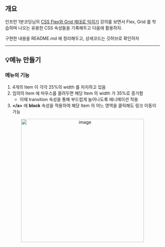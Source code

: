 ## 개요

인프런 1분코딩님의 [CSS Flex와 Grid 제대로 익히기](https://www.inflearn.com/course/css-flex-grid-%EC%A0%9C%EB%8C%80%EB%A1%9C-%EC%9D%B5%ED%9E%88%EA%B8%B0/dashboard) 강의를 보면서 Flex, Grid 를 학습하며 나오는 유용한 CSS 속성들을 기록해두고 다음에 활용하자.

구현한 내용을 README.md 에 정리해두고, 상세코드는 깃허브로 확인하자

---

## 💡메뉴 만들기

### 메뉴의 기능

1. 4개의 Item 이 각각 25%의 width 를 차지하고 있음
2. 임의의 Item 에 마우스를 올려두면 해당 Item 의 width 가 35%로 증가함
    - 이때 transition 속성을 통해 부드럽게 늘어나도록 애니메이션 적용
3. **&lt;/a&gt;** 에 **block** 속성을 적용하여 해당 Item 의 어느 영역을 클릭해도 링크 이동이 가능

<p align="center">
<img width="400" alt="image" src="https://github.com/baeksu/saveImage/assets/37931758/0ca2c1cd-dea8-46fd-9e6b-ba5fd7cdc123">
</p>
